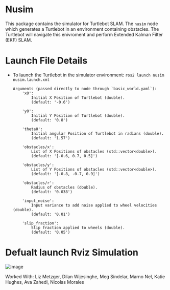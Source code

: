 # Nusim

This package contains the simulator for Turtlebot SLAM. The `nusim` node which generates a
Turtlebot in an environment containing obstacles. The Turtlebot will navigate this enivroment and
perform Extended Kalman Filter (EKF) SLAM.

# Launch File Details
* To launch the Turtlebot in the simulator environment:
  `ros2 launch nusim nusim.launch.xml`
  ```
  Arguments (passed directly to node through `basic_world.yaml`):
      'x0':
          Initial X Position of Turtlebot (double).
          (default: '-0.6')

      'y0':
          Initial Y Position of Turtlebot (double).
          (default: '0.8')

      'theta0':
          Initial angular Position of Turtlebot in radians (double).
          (default: '1.57')

      'obstacles/x':
          List of X Positions of obstacles (std::vector<double>).
          (default: '[-0.6, 0.7, 0.5]')

      'obstacles/y':
          List of Y Positions of obstacles (std::vector<double>).
          (default: '[-0.8, -0.7, 0.9]')

      'obstacles/r':
          Radius of obstacles (double).
          (default: '0.038')
    
      'input_noise':
          Input variance to add noise applied to wheel velocities (double).
          (default: '0.01')

      'slip_fraction':
          Slip fraction applied to wheels (double).
          (default: '0.05')
   ```

# Defualt launch Rviz Simulation

![image](https://user-images.githubusercontent.com/46512429/213926452-eff151c0-1479-45d0-aa5f-249f8394d45f.png)


Worked With: Liz Metzger, Dilan Wijesinghe, Meg Sindelar, Marno Nel, Katie Hughes, Ava Zahedi, Nicolas Morales